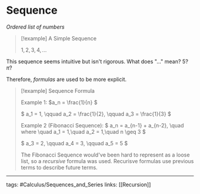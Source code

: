 # Sequence
*Ordered list of numbers*

> [!example]  A Simple Sequence
> 
> $1, 2, 3, 4, ...$
> 
This sequence seems intuitive but isn't rigorous. What does "$...$" mean? $5$? $\pi$?

Therefore, *formulas* are used to be more explicit.
> [!example]  Sequence Formula
> 
> Example 1:
> $a_n = \frac{1}{n} $
> 
> $
> a_1 = 1, \qquad 
> a_2 = \frac{1}{2}, \qquad 
> a_3 = \frac{1}{3}
> $
> 
> Example 2 (Fibonacci Sequence):
> $
> a_n = a_{n-1} + a_{n-2}, \quad 
> where \quad a_1 = 1,\quad a_2 = 1,\quad n \geq 3
> $
> 
> $
> a_3 = 2, \qquad 
> a_4 = 3, \qquad 
> a_5 = 5
> $
> 
> The Fibonacci Sequence would've been hard to represent as a loose list, so a *recursive* formula was used. Recurisve formulas use previous terms to describe future terms.

---
tags: #Calculus/Sequences_and_Series 
links: [[Recursion]]